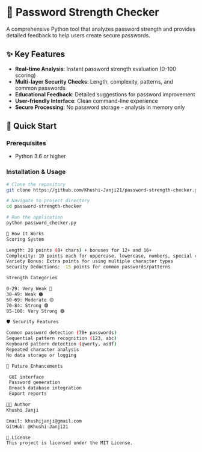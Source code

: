 # 🔐 Password Strength Checker

A comprehensive Python tool that analyzes password strength and provides detailed feedback to help users create secure passwords.

## ✨ Key Features

- **Real-time Analysis**: Instant password strength evaluation (0-100 scoring)
- **Multi-layer Security Checks**: Length, complexity, patterns, and common passwords  
- **Educational Feedback**: Detailed suggestions for password improvement
- **User-friendly Interface**: Clean command-line experience
- **Secure Processing**: No password storage - analysis in memory only

## 🚀 Quick Start

### Prerequisites
- Python 3.6 or higher

### Installation & Usage
```bash
# Clone the repository
git clone https://github.com/Khushi-Janji21/password-strength-checker.git

# Navigate to project directory
cd password-strength-checker

# Run the application
python password_checker.py

🔬 How It Works
Scoring System

Length: 20 points (8+ chars) + bonuses for 12+ and 16+
Complexity: 10 points each for uppercase, lowercase, numbers, special chars
Variety Bonus: Extra points for using multiple character types
Security Deductions: -15 points for common passwords/patterns

Strength Categories

0-29: Very Weak 🔴
30-49: Weak 🟠
50-69: Moderate 🟡
70-84: Strong 🟢
85-100: Very Strong 🟢

🛡️ Security Features

Common password detection (70+ passwords)
Sequential pattern recognition (123, abc)
Keyboard pattern detection (qwerty, asdf)
Repeated character analysis
No data storage or logging

🔮 Future Enhancements

 GUI interface
 Password generation
 Breach database integration
 Export reports

👨‍💻 Author
Khushi Janji

Email: khushijanji@gmail.com
GitHub: @Khushi-Janji21

📄 License
This project is licensed under the MIT License.
